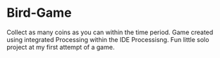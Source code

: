 # Bird-Game
Collect as many coins as you can within the time period. 
Game created using integrated Processing within the IDE Processisng.
Fun little solo project at my first attempt of a game.
